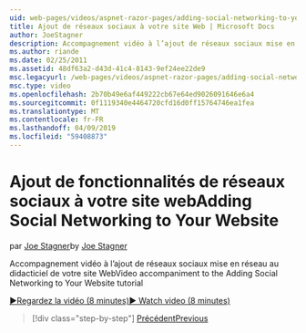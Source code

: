 ```yaml
---
uid: web-pages/videos/aspnet-razor-pages/adding-social-networking-to-your-website
title: Ajout de réseaux sociaux à votre site Web | Microsoft Docs
author: JoeStagner
description: Accompagnement vidéo à l’ajout de réseaux sociaux mise en réseau au didacticiel de votre site Web
ms.author: riande
ms.date: 02/25/2011
ms.assetid: 48df63a2-d43d-41c4-8143-9ef24ee22de9
msc.legacyurl: /web-pages/videos/aspnet-razor-pages/adding-social-networking-to-your-website
msc.type: video
ms.openlocfilehash: 2b70b49e6af449222cb67e64ed9026091646e6a4
ms.sourcegitcommit: 0f1119340e4464720cfd16d0ff15764746ea1fea
ms.translationtype: MT
ms.contentlocale: fr-FR
ms.lasthandoff: 04/09/2019
ms.locfileid: "59408873"
---
```

# <a name="adding-social-networking-to-your-website"></a><span data-ttu-id="2bba4-103">Ajout de fonctionnalités de réseaux sociaux à votre site web</span><span class="sxs-lookup"><span data-stu-id="2bba4-103">Adding Social Networking to Your Website</span></span>

<span data-ttu-id="2bba4-104">par [Joe Stagner](https://github.com/JoeStagner)</span><span class="sxs-lookup"><span data-stu-id="2bba4-104">by [Joe Stagner](https://github.com/JoeStagner)</span></span>

<span data-ttu-id="2bba4-105">Accompagnement vidéo à l’ajout de réseaux sociaux mise en réseau au didacticiel de votre site Web</span><span class="sxs-lookup"><span data-stu-id="2bba4-105">Video accompaniment to the Adding Social Networking to Your Website tutorial</span></span>

[<span data-ttu-id="2bba4-106">&#9654;Regardez la vidéo (8 minutes)</span><span class="sxs-lookup"><span data-stu-id="2bba4-106">&#9654; Watch video (8 minutes)</span></span>](https://channel9.msdn.com/Blogs/ASP-NET-Site-Videos/adding-social-networking-to-your-website)

> [!div class="step-by-step"]
> [<span data-ttu-id="2bba4-107">Précédent</span><span class="sxs-lookup"><span data-stu-id="2bba4-107">Previous</span></span>](adding-search-to-your-web-site.md)
